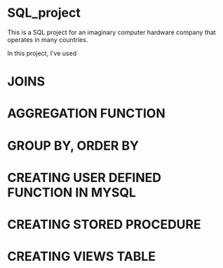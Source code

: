 # SQL_project
This is a SQL project for an imaginary computer hardware company that operates in many countries. 

In this project, I've used
# JOINS
# AGGREGATION FUNCTION
# GROUP BY, ORDER BY
# CREATING USER DEFINED FUNCTION IN MYSQL
# CREATING STORED PROCEDURE
# CREATING VIEWS TABLE 
